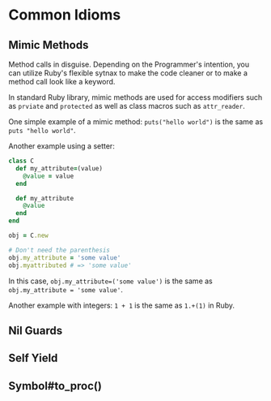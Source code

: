 # Common Idioms

## Mimic Methods

Method calls in disguise. Depending on the Programmer's intention, you can utilize Ruby's flexible sytnax to make the code cleaner or to make a method call look like a keyword.

In standard Ruby library, mimic methods are used for access modifiers such as `prviate` and `protected` as well as class macros such as `attr_reader`.

One simple example of a mimic method:
`puts("hello world")` is the same as `puts "hello world"`. 

Another example using a setter:

```ruby
class C
  def my_attribute=(value)
    @value = value
  end

  def my_attribute
    @value
  end
end

obj = C.new

# Don't need the parenthesis
obj.my_attribute = 'some value'
obj.myattributed # => 'some value'
```

In this case, `obj.my_attribute=('some value')` is the same as `obj.my_attribute = 'some value'`.

Another example with integers: `1 + 1` is the same as `1.+(1)` in Ruby.

## Nil Guards

## Self Yield

## Symbol#to_proc()

##


